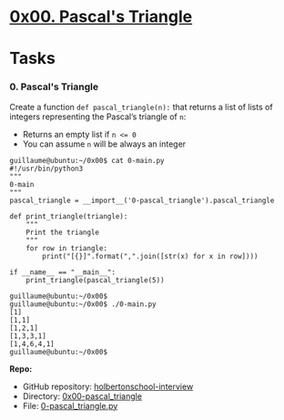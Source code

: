 # [0x00. Pascal's Triangle](https://github.com/lahincapie/holbertonschool-interview/tree/master/0x00-pascal_triangle)

# **Tasks**

### **0. Pascal's Triangle**

Create a function `def pascal_triangle(n):` that returns a list of lists of integers representing the Pascal’s triangle of `n`:

- Returns an empty list if `n <= 0`
- You can assume `n` will be always an integer

```
guillaume@ubuntu:~/0x00$ cat 0-main.py
#!/usr/bin/python3
"""
0-main
"""
pascal_triangle = __import__('0-pascal_triangle').pascal_triangle

def print_triangle(triangle):
    """
    Print the triangle
    """
    for row in triangle:
        print("[{}]".format(",".join([str(x) for x in row])))

if __name__ == "__main__":
    print_triangle(pascal_triangle(5))

guillaume@ubuntu:~/0x00$
guillaume@ubuntu:~/0x00$ ./0-main.py
[1]
[1,1]
[1,2,1]
[1,3,3,1]
[1,4,6,4,1]
guillaume@ubuntu:~/0x00$

```

**Repo:**

- GitHub repository: [holbertonschool-interview](https://github.com/lahincapie/holbertonschool-interview)
- Directory: [0x00-pascal_triangle](https://github.com/lahincapie/holbertonschool-interview/tree/master/0x00-pascal_triangle)
- File: [0-pascal_triangle.py](https://github.com/lahincapie/holbertonschool-interview/blob/master/0x00-pascal_triangle/0-pascal_triangle.py)

